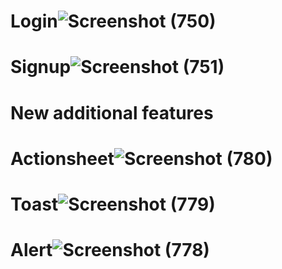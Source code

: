 # Login![Screenshot (750)](https://user-images.githubusercontent.com/109726407/180201435-e6b22b2d-0a76-4525-9c43-78a7c9d022cd.png)
# Signup![Screenshot (751)](https://user-images.githubusercontent.com/109726407/180201450-7e90bb11-d350-44dd-bd73-1109c423f4a7.png)
# New additional features
# Actionsheet![Screenshot (780)](https://user-images.githubusercontent.com/109726407/182010438-004d8a8f-1919-485b-b7ec-8cfeb6a65683.png)
# Toast![Screenshot (779)](https://user-images.githubusercontent.com/109726407/182010459-e1d1bc18-61cc-49eb-9f5d-d2a2f4b58509.png)
# Alert![Screenshot (778)](https://user-images.githubusercontent.com/109726407/182010466-b58bb460-11bb-44b2-8ccc-b737d7acba3d.png)
